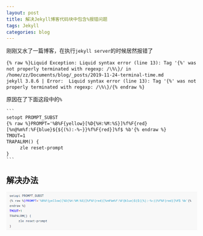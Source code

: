 ```yaml
---
layout: post
title: 解决Jekyll博客代码块中包含%报错问题
tags: Jekyll
categories: blog
---
```


刚刚又水了一篇博客，在执行`jekyll server`的时候居然报错了

```
{% raw %}Liquid Exception: Liquid syntax error (line 13): Tag '{%' was not properly terminated with regexp: /\%\}/ in /home/zz/Documents/blog/_posts/2019-11-24-terminal-time.md
jekyll 3.8.6 | Error:  Liquid syntax error (line 13): Tag '{%' was not properly terminated with regexp: /\%\}/{% endraw %}
```

<!-- more -->

原因在了下面这段中的`%`

```
​```
setopt PROMPT_SUBST
{% raw %}PROMPT='%B%F{yellow}[%D{%H:%M:%S}]%f%F{red}[%n@%m%f:%F{blue}${${(%):-%~}}%f%F{red}]%f$ %b'{% endraw %}
TMOUT=1
TRAPALRM() {
	 zle reset-prompt
}
​```
```

## 解决办法

![](https://github.com/ydzydzydz/blogphoto/raw/master/jekyll/1.png)

